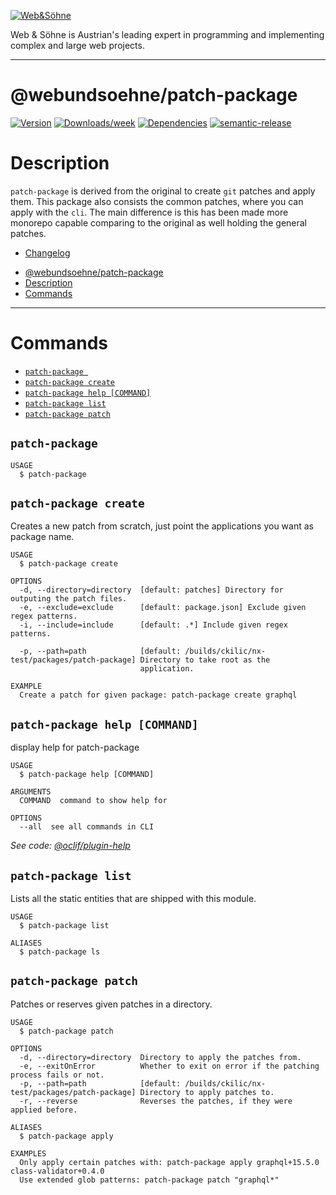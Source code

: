 [![Web&Söhne](https://webundsoehne.com/wp-content/uploads/2016/11/logo.png)](https://webundsoehne.com)

Web & Söhne is Austrian's leading expert in programming and implementing complex and large web projects.

---

# @webundsoehne/patch-package

[![Version](https://img.shields.io/npm/v/@webundsoehne/patch-package.svg)](https://npmjs.org/package/@webundsoehne/patch-package) [![Downloads/week](https://img.shields.io/npm/dw/@webundsoehne/patch-package.svg)](https://npmjs.org/package/@webundsoehne/patch-package) [![Dependencies](https://img.shields.io/librariesio/release/npm/@webundsoehne/patch-package)](https://npmjs.org/package/@webundsoehne/patch-package) [![semantic-release](https://img.shields.io/badge/%20%20%F0%9F%93%A6%F0%9F%9A%80-semantic--release-e10079.svg)](https://github.com/semantic-release/semantic-release)

# Description

`patch-package` is derived from the original to create `git` patches and apply them. This package also consists the common patches, where you can apply with the `cli`. The main difference is this has been made more monorepo capable comparing to the original as well holding the general patches.

- [Changelog](./CHANGELOG.md)

<!-- toc -->
* [@webundsoehne/patch-package](#webundsoehnepatch-package)
* [Description](#description)
* [Commands](#commands)
<!-- tocstop -->

---

# Commands

<!-- commands -->
* [`patch-package `](#patch-package-)
* [`patch-package create`](#patch-package-create)
* [`patch-package help [COMMAND]`](#patch-package-help-command)
* [`patch-package list`](#patch-package-list)
* [`patch-package patch`](#patch-package-patch)

## `patch-package `

```
USAGE
  $ patch-package
```

## `patch-package create`

Creates a new patch from scratch, just point the applications you want as package name.

```
USAGE
  $ patch-package create

OPTIONS
  -d, --directory=directory  [default: patches] Directory for outputing the patch files.
  -e, --exclude=exclude      [default: package.json] Exclude given regex patterns.
  -i, --include=include      [default: .*] Include given regex patterns.

  -p, --path=path            [default: /builds/ckilic/nx-test/packages/patch-package] Directory to take root as the
                             application.

EXAMPLE
  Create a patch for given package: patch-package create graphql
```

## `patch-package help [COMMAND]`

display help for patch-package

```
USAGE
  $ patch-package help [COMMAND]

ARGUMENTS
  COMMAND  command to show help for

OPTIONS
  --all  see all commands in CLI
```

_See code: [@oclif/plugin-help](https://github.com/oclif/plugin-help/blob/v3.2.2/src/commands/help.ts)_

## `patch-package list`

Lists all the static entities that are shipped with this module.

```
USAGE
  $ patch-package list

ALIASES
  $ patch-package ls
```

## `patch-package patch`

Patches or reserves given patches in a directory.

```
USAGE
  $ patch-package patch

OPTIONS
  -d, --directory=directory  Directory to apply the patches from.
  -e, --exitOnError          Whether to exit on error if the patching process fails or not.
  -p, --path=path            [default: /builds/ckilic/nx-test/packages/patch-package] Directory to apply patches to.
  -r, --reverse              Reverses the patches, if they were applied before.

ALIASES
  $ patch-package apply

EXAMPLES
  Only apply certain patches with: patch-package apply graphql+15.5.0 class-validator+0.4.0
  Use extended glob patterns: patch-package patch "graphql*"
```
<!-- commandsstop -->
